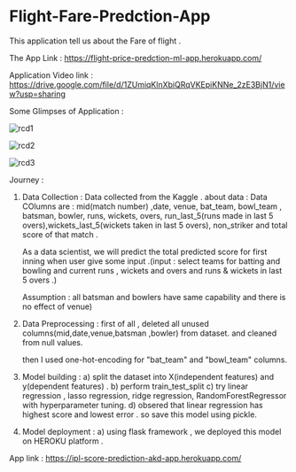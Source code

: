 # Flight-Fare-Predction-App

This application tell us about the Fare of flight .

The App Link :    https://flight-price-predction-ml-app.herokuapp.com/

Application Video link :   https://drive.google.com/file/d/1ZUmiqKlnXbiQRqVKEpiKNNe_2zE3BjN1/view?usp=sharing

Some Glimpses of Application : 

![rcd1](https://user-images.githubusercontent.com/61588604/108451141-51e6cc00-728c-11eb-90c7-969af53c94b8.png)

![rcd2](https://user-images.githubusercontent.com/61588604/108451179-62974200-728c-11eb-981b-87f5e7383a34.png)

![rcd3](https://user-images.githubusercontent.com/61588604/108451237-78a50280-728c-11eb-806c-7b23e518f539.png)



Journey : 

1) Data Collection :  Data collected from the Kaggle . 
    about data : Data COlumns are : mid(match number) ,date, venue, bat_team, bowl_team , batsman, bowler, runs, wickets, overs, run_last_5(runs made in last 5      overs),wickets_last_5(wickets taken in last 5 overs), non_striker and total score of that match .
    
    As a data scientist, we will predict the total predicted score for first inning when user give some input .(input : select teams for batting and bowling and current runs , wickets and overs  and runs & wickets in last 5 overs .)
    
    Assumption : all batsman and bowlers have same capability and  there is no effect of venue)
    
2) Data Preprocessing : 
    first of all , deleted all unused columns(mid,date,venue,batsman ,bowler) from dataset. and cleaned from null values.
    
    then I used one-hot-encoding for "bat_team" and "bowl_team" columns.
    
3) Model building : 
    a) split the dataset into X(independent features) and y(dependent features) .
    b) perform train_test_split
    c) try linear regression , lasso regression, ridge regression, RandomForestRegressor with hyperparameter tuning. 
    d) obsered that linear regression has highest score and lowest error . so save this model using pickle.

4) Model deployment : 
    a) using flask framework , we deployed this model on HEROKU platform .
    
App link : https://ipl-score-prediction-akd-app.herokuapp.com/
    
    
